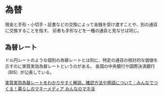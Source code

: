# 為替

現金と手形・小切手・証書などの交換によって金銭を受け渡すことや、別の通貨に交換することを指す。
前者も手形などを一種の通貨と見なせば同じ。

## 為替レート

ドル円レートのような個別の為替レートとは別に、特定の通貨の相対的な価値を示すのに実質実効為替レートというのがある。
各国の中央銀行や国際決済銀行（BIS）が公表している。

[実質実効為替レートをわかりやすく解説。確認方法や用語について｜みんなでつくる！暮らしのマネーメディア みんなのマネ活](https://www.rakuten-card.co.jp/minna-money/securities/investment_other/article_2101_00001/)
